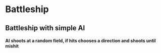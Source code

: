 # Battleship
## Battleship with simple AI
#### AI shoots at a random field, if hits chooses a direction and shoots until mishit
